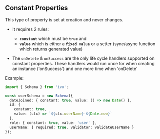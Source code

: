 ## Constant Properties

This type of property is set at creation and never changes.

- It requires 2 rules:

  - **`constant`** which must be **`true`** and
  - **`value`** which is either a **`fixed value`** or a setter (sync/async function which returns generated value)

- The `onDelete` & `onSuccess` are the only life cycle handlers supported on constant properties.
  These handlers would run once for when creating an instance ('onSuccess') and one more time when 'onDelete'

Example:

```ts
import { Schema } from 'ivo';

const userSchema = new Schema({
  dateJoined: { constant: true, value: () => new Date() },
  id: {
    constant: true,
    value: (ctx) => `${ctx.userName}-${Date.now}`
  },
  role: { constant: true, value: 'user' },
  userName: { required: true, validator: validateUserName }
});
```
